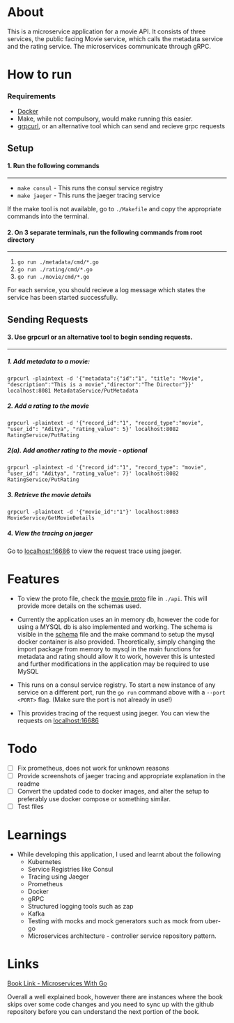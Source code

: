 # About

This is a microservice application for a movie API. It consists of three services, the public facing Movie service, which calls the metadata service and the rating service. The microservices communicate through gRPC. 

# How to run

### Requirements
- [Docker](https://www.docker.com/)
- Make, while not compulsory, would make running this easier. 
- [grpcurl](https://github.com/fullstorydev/grpcurl), or an alternative tool which can send and recieve grpc requests

## Setup
#### 1. Run the following commands
---
- `make consul` - This runs the consul service registry
- `make jaeger` - This runs the jaeger tracing service

If the make tool is not available, go to `./Makefile` and copy the appropriate commands into the terminal.

#### 2. On 3 separate terminals, run the following commands from root directory
---
   1. `go run ./metadata/cmd/*.go`
   2. `go run ./rating/cmd/*.go`
   3. `go run ./movie/cmd/*.go`

For each service, you should recieve a log message which states the service has been started successfully.

## Sending Requests
#### 3. Use grpcurl or an alternative tool to begin sending requests.    
---

##### 1. Add metadata to a movie:

`grpcurl -plaintext -d '{"metadata":{"id":"1", "title": "Movie", "description":"This is a movie","director":"The Director"}}' localhost:8081 MetadataService/PutMetadata`

##### 2. Add a rating to the movie
`grpcurl -plaintext -d '{"record_id":"1", "record_type":"movie", "user_id": "Aditya", "rating_value": 5}' localhost:8082 RatingService/PutRating`

##### 2(a). Add another rating to the movie - optional
`grpcurl -plaintext -d '{"record_id":"1", "record_type": "movie", "user_id": "Aditya", "rating_value": 7}' localhost:8082 RatingService/PutRating`

##### 3. Retrieve the movie details
`grpcurl -plaintext -d '{"movie_id":"1"}' localhost:8083 MovieService/GetMovieDetails`

##### 4. View the tracing on jaeger
Go to [localhost:16686](http://localhost:16686) to view the request trace using jaeger. 

# Features

- To view the proto file, check the [movie.proto](./api/movie.proto) file in `./api`. This will provide more details on the schemas used. 

- Currently the application uses an in memory db, however the code for using a MYSQL db is also implemented and working. The schema is visible in the [schema](./schema/schema.sql) file and the make command to setup the mysql docker container is also provided. Theoretically, simply changing the import package from memory to mysql in the main functions for metadata and rating should allow it to work, however this is untested and further modifications in the application may be required to use MySQL

- This runs on a consul service registry. To start a new instance of any service on a different port, run the `go run` command above with a `--port <PORT>` flag. (Make sure the port is not already in use!)

- This provides tracing of the request using jaeger. You can view the requests on [localhost:16686](http://localhost:16686)

# Todo 
- [ ] Fix prometheus, does not work for unknown reasons
- [ ] Provide screenshots of jaeger tracing and appropriate explanation in the readme
- [ ] Convert the updated code to docker images, and alter the setup to preferably use docker compose or something similar.
- [ ] Test files

# Learnings
- While developing this application, I used and learnt about the following
  - Kubernetes
  - Service Registries like Consul 
  - Tracing using Jaeger
  - Prometheus
  - Docker
  - gRPC
  - Structured logging tools such as zap
  - Kafka
  - Testing with mocks and mock generators such as mock from uber-go
  - Microservices architecture - controller service repository pattern.

# Links
[Book Link - Microservices With Go](https://www.packtpub.com/product/microservices-with-go/9781804617007)

Overall a well explained book, however there are instances where the book skips over some code changes and you need to sync up with the github repository before you can understand the next portion of the book.